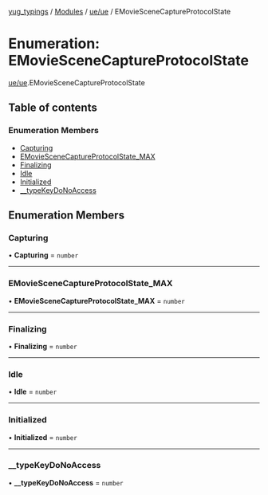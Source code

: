 [yug_typings](../README.md) / [Modules](../modules.md) / [ue/ue](../modules/ue_ue.md) / EMovieSceneCaptureProtocolState

# Enumeration: EMovieSceneCaptureProtocolState

[ue/ue](../modules/ue_ue.md).EMovieSceneCaptureProtocolState

## Table of contents

### Enumeration Members

- [Capturing](ue_ue.EMovieSceneCaptureProtocolState.md#capturing)
- [EMovieSceneCaptureProtocolState\_MAX](ue_ue.EMovieSceneCaptureProtocolState.md#emoviescenecaptureprotocolstate_max)
- [Finalizing](ue_ue.EMovieSceneCaptureProtocolState.md#finalizing)
- [Idle](ue_ue.EMovieSceneCaptureProtocolState.md#idle)
- [Initialized](ue_ue.EMovieSceneCaptureProtocolState.md#initialized)
- [\_\_typeKeyDoNoAccess](ue_ue.EMovieSceneCaptureProtocolState.md#__typekeydonoaccess)

## Enumeration Members

### Capturing

• **Capturing** = `number`

___

### EMovieSceneCaptureProtocolState\_MAX

• **EMovieSceneCaptureProtocolState\_MAX** = `number`

___

### Finalizing

• **Finalizing** = `number`

___

### Idle

• **Idle** = `number`

___

### Initialized

• **Initialized** = `number`

___

### \_\_typeKeyDoNoAccess

• **\_\_typeKeyDoNoAccess** = `number`
